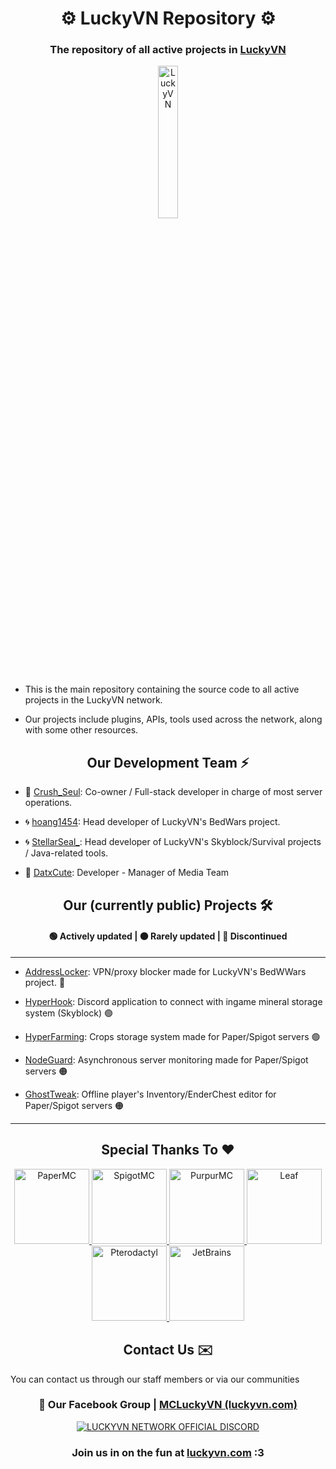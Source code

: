 <h1 align="center">⚙️ LuckyVN Repository ⚙️</h1>
<h3 align="center">The repository of all active projects in <a href="https://luckyvn.com">LuckyVN</a></h3>

<p align="center">
  <img src="https://i.imgur.com/fLQKu45.png" alt="LuckyVN" style="width: 25%;" />
</p>

- This is the main repository containing the source code to all active projects in the LuckyVN network.

- Our projects include plugins, APIs, tools used across the network, along with some other resources.

<h2 align="center">Our Development Team ⚡</h2>

- 🌠 <a href="https://github.com/seuldz2005">Crush_Seul</a>: Co-owner / Full-stack developer in charge of most server operations. 

- 🌀 <a href="https://github.com/SunshroomChan">hoang1454</a>: Head developer of LuckyVN's BedWars project.

- 🌀 <a href="https://github.com/emnoigi1452">StellarSeal_</a>: Head developer of LuckyVN's Skyblock/Survival projects / Java-related tools.

- 🔩 <a href="https://github.com/dathuyn">DatxCute</a>: Developer - Manager of Media Team

<h2 align="center">Our (currently public) Projects 🛠️</h2>
<h4 align="center">🟢 Actively updated | 🟠 Rarely updated | 🔴 Discontinued</h4>

---

- <a href="https://github.com/LUCKYVN-NETWORK/AddressLocker">AddressLocker</a>: VPN/proxy blocker made for LuckyVN's BedWWars project. 🔴

- <a href="https://github.com/LUCKYVN-NETWORK/HyperHook">HyperHook</a>: Discord application to connect with ingame mineral storage system (Skyblock) 🟢

- <a href="https://github.com/LUCKYVN-NETWORK/HyperFarming">HyperFarming</a>: Crops storage system made for Paper/Spigot servers 🟢

- <a href="https://github.com/LUCKYVN-NETWORK/NodeGuard">NodeGuard</a>: Asynchronous server monitoring made for Paper/Spigot servers 🟠

- <a href="https://github.com/LUCKYVN-NETWORK/GhostTweak">GhostTweak</a>: Offline player's Inventory/EnderChest editor for Paper/Spigot servers 🟠

---

<h2 align="center">Special Thanks To ❤️</h2>

<div align="center">
  <a href="https://github.com/PaperMC">
    <img src="https://avatars.githubusercontent.com/u/7608950?s=200&v=4" alt="PaperMC" width="120"/>
  </a>
  <a href="https://github.com/SpigotMC">
    <img src="https://avatars.githubusercontent.com/u/4350249?s=200&v=4" alt="SpigotMC" width="120"/>
  </a>
  <a href="https://github.com/PurpurMC">
    <img src="https://avatars.githubusercontent.com/u/94729614?s=200&v=4" alt="PurpurMC" width="120"/>
  </a>
  <a href="https://github.com/Winds-Studio/Leaf">
    <img src="https://raw.githubusercontent.com/Winds-Studio/Leaf/refs/heads/ver/1.21.1/public/image/leaf_logo.png" alt="Leaf" width="120"/>
  </a>
  <a href="https://github.com/Pterodactyl">
    <img src="https://avatars.githubusercontent.com/u/16179146?s=200&v=4" alt="Pterodactyl" width="120"/>
  </a>
  <a href="https://github.com/JetBrains">
    <img src="https://avatars.githubusercontent.com/u/878437?s=200&v=4" alt="JetBrains" width="120"/>
  </a>
</div>

<h2 align="center">Contact Us ✉️</h2>

You can contact us through our staff members or via our communities

<h3 align="center">🔔 Our Facebook Group | <a href="https://www.facebook.com/groups/MCLuckyVN">MCLuckyVN (luckyvn.com)</a></h3>

<p align="center">
  <a href="https://discord.gg/luckyvn">
    <img alt="LUCKYVN NETWORK OFFICIAL DISCORD" src="https://discord.com/api/guilds/684293554918391815/widget.png?style=banner2">
  </a>
</p>

<h3 align="center">Join us in on the fun at <a href="https://luckyvn.com">luckyvn.com</a> :3</h3>
